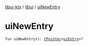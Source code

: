[libui-ktx](../index.md) / [libui](index.md) / [uiNewEntry](./ui-new-entry.md)

# uiNewEntry

`fun uiNewEntry(): `[`CPointer`](../kotlinx.cinterop/-c-pointer/index.md)`<`[`uiEntry`](ui-entry.md)`>?`